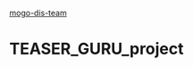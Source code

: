 [mogo-dis-team](https://mateacademy-fe-july.github.io/template-mogo-dis-team/dist/index.html)
# TEASER_GURU_project
